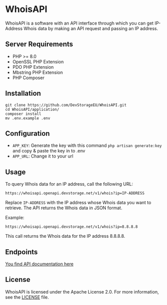 # WhoisAPI

WhoisAPI is a software with an API interface through which you can get IP-Address Whois data by making an API request
and passing an IP address.

## Server Requirements

- PHP >= 8.0
- OpenSSL PHP Extension
- PDO PHP Extension
- Mbstring PHP Extension
- PHP Composer

## Installation

```
git clone https://github.com/DevStorageEU/WhoisAPI.git
cd WhoisAPI/application/
composer install
mv .env.example .env
```

## Configuration

- `APP_KEY`: Generate the key with this command `php artisan generate:key` and copy & paste the key in to .env
- `APP_URL`: Change it to your url

## Usage

To query Whois data for an IP address, call the following URL:

`https://whoisapi.openapi.devstorage.net/v1/whois?ip=IP-ADDRESS`

Replace `IP-ADDRESS` with the IP address whose Whois data you want to retrieve. The API returns the Whois data in JSON
format.

Example:

`https://whoisapi.openapi.devstorage.net/v1/whois?ip=8.8.8.8`

This call returns the Whois data for the IP address 8.8.8.8.

## Endpoints

[You find API documentation here](docs/api/README.md)

## License

WhoisAPI is licensed under the Apache License 2.0. For more information, see the [LICENSE](https://github.com/DevStorageEU/WhoisAPI/blob/main/LICENSE) file.
